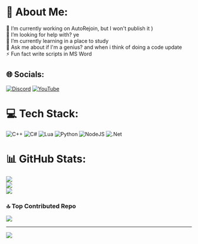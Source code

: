 # 💫 About Me:
🔭 I’m currently working on AutoRejoin, but I won't publish it )<br>🤝 I’m looking for help with? ye<br>🌱 I’m currently learning in a place to study<br>💬 Ask me about if I'm a genius? and when i think of doing a code update<br>⚡ Fun fact write scripts in MS Word


## 🌐 Socials:
[![Discord](https://img.shields.io/badge/Discord-%237289DA.svg?logo=discord&logoColor=white)](https://discord.gg/HZZ4ecTMgv) [![YouTube](https://img.shields.io/badge/YouTube-%23FF0000.svg?logo=YouTube&logoColor=white)](https://youtube.com/@UCpRyeWfWOP0NL802XvADRyA) 

# 💻 Tech Stack:
![C++](https://img.shields.io/badge/c++-%2300599C.svg?style=for-the-badge&logo=c%2B%2B&logoColor=white) ![C#](https://img.shields.io/badge/c%23-%23239120.svg?style=for-the-badge&logo=c-sharp&logoColor=white) ![Lua](https://img.shields.io/badge/lua-%232C2D72.svg?style=for-the-badge&logo=lua&logoColor=white) ![Python](https://img.shields.io/badge/python-3670A0?style=for-the-badge&logo=python&logoColor=ffdd54) ![NodeJS](https://img.shields.io/badge/node.js-6DA55F?style=for-the-badge&logo=node.js&logoColor=white) ![.Net](https://img.shields.io/badge/.NET-5C2D91?style=for-the-badge&logo=.net&logoColor=white)
# 📊 GitHub Stats:
![](https://github-readme-stats.vercel.app/api?username=DEVIX7&theme=dark&hide_border=true&include_all_commits=true&count_private=false)<br/>
![](https://github-readme-streak-stats.herokuapp.com/?user=DEVIX7&theme=dark&hide_border=true)<br/>
![](https://github-readme-stats.vercel.app/api/top-langs/?username=DEVIX7&theme=dark&hide_border=true&include_all_commits=true&count_private=false&layout=compact)

### 🔝 Top Contributed Repo
![](https://github-contributor-stats.vercel.app/api?username=DEVIX7&limit=5&theme=dark&combine_all_yearly_contributions=true)

---
[![](https://visitcount.itsvg.in/api?id=DEVIX7&icon=6&color=0)](https://visitcount.itsvg.in)

<!-- Proudly created with GPRM ( https://gprm.itsvg.in ) -->
